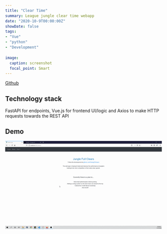 ```yaml
---
title: "Clear Time"
summary: League jungle clear time webapp
date: "2020-10-9T00:00:00Z"
showDate: false
tags: 
- "Vue"
- "python"
- "Development"

image:
  caption: screenshot
  focal_point: Smart
---
```

[Github](https://github.com/Hoang23/clears)  


<h2> Technology stack </h2>
FastAPI for endpoints, Vue.js for frontend UI/logic and Axios to make HTTP requests towards the REST API <br>

<h2> Demo</h2>

![Demo](prototypeDemo.gif)